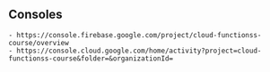 ## Consoles
    - https://console.firebase.google.com/project/cloud-functionss-course/overview
    - https://console.cloud.google.com/home/activity?project=cloud-functionss-course&folder=&organizationId=
    
